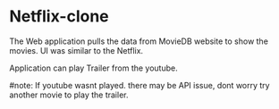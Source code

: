 # Netflix-clone

The Web application pulls the data from MovieDB website to show the movies.
UI was similar to the Netflix.

Application can play Trailer from the youtube.

#note: If youtube wasnt played. there may be API issue, dont worry try another movie to play the trailer.
